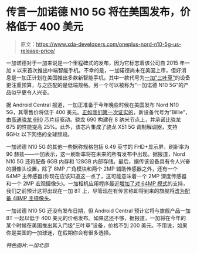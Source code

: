 # 传言一加诺德 N10 5G 将在美国发布，价格低于 400 美元

> 原文：<https://www.xda-developers.com/oneplus-nord-n10-5g-us-release-price/>

一加诺德对于一加来说是一个里程碑式的发布，因为它标志着该公司自 2015 年一加 x 以来首次推出中端智能手机。不幸的是，一加诺德尚未在美国上市，但好消息是一加正计划在美国推出多款新智能手机。其中一款代号为[一加“三叶草”](https://www.xda-developers.com/oneplus-clover-hd-display-snapdragon-460-rumored-launch-globally/)的设备更注重预算，与之匹配的是低端规格。另一个可以被称为“一加诺德 N10 5G”的产品似乎更令人兴奋。

据 Android Central 报道，一加正准备于今年晚些时候在美国发布 Nord N10 5G，其零售价将低于 400 美元。[正如我们第一次证实的](https://www.xda-developers.com/next-oneplus-nord-5g-qualcomm-snapdragon-690/)，新设备代号为“Billie”，由[高通骁龙 690](https://www.xda-developers.com/qualcomm-snapdragon-690-5g-chip/) 芯片组驱动。骁龙 690 构建在 8 纳米节点上，并承诺比骁龙 675 的性能提高 25%。此外，该芯片集成了骁龙 X51 5G 调制解调器，支持 6GHz 以下网络的全球频段。

一加诺德 N10 5G 的其他一些据称规格包括 6.49 英寸的 FHD+显示屏，刷新率为 90 赫兹——一加表示，这一刷新率将在未来的所有发布中出现。据报道，Nord N10 5G 还将配备 6GB 内存和 128GB 内部存储。最后，据传该设备具有令人兴奋的摄像头设置，除了 8MP 广角模块和两个 2MP 辅助传感器之外，还有一个 64MP 主传感器(你现在应该知道这一点了，这可能意味着一个 2MP 深度传感器和一个 2MP 宏观摄像头)。一加相机应用程序最近[增加了对 64MP 模式](https://www.xda-developers.com/oneplus-camera-5-4-23-hints-64mp-photo-support-oneplus-8t/)的支持，我们之前预计这将出现在一加 8T 上，尽管现在有传言称即将到来的旗舰将[改为配备 48MP 主摄像头](https://www.xda-developers.com/oneplus-8t-leaked-specs-120hz-oled-display-qualcomm-snapdragon-865-plus/)。

一加诺德 N10 5G 还没有发布日期，但 Android Central 预计它将与旗舰产品一加 8T 一起以低于 400 美元的价格发布。如果这还不够，据报道，一加将在今年的某个时候在美国推出其入门级“三叶草”设备，价格不到 200 美元。不用说，如果你是美国的一加球迷，在假期你会有很多选择。

*特色图片:一加北部*